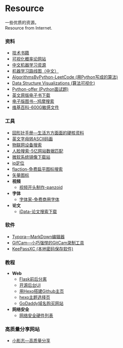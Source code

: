 # Resource

一些优质的资源。<br>
Resource from Internet.

### 资料

* [技术书籍](https://github.com/KeKe-Li/book)
* [可视化概率论网站](https://seeing-theory.brown.edu/cn.html)
* [中文机器学习资源](github.com/apachecn/AiLearning)
* [机器学习路线图（中文）](https://ailearning.apachecn.org/)
* [AlgorithmsByPython-LeetCode (用Python写成的算法)](https://github.com/Jack-Lee-Hiter/AlgorithmsByPython)
* [Data Structure Visualizations (算法可视化)](https://www.cs.usfca.edu/~galles/visualization/Algorithms.html)
* [Python-offer (Python面试题)](https://github.com/JushuangQiao/Python-Offer)
* [英文原版电子书下载](https://salttiger.com/)
* [电子版图书--鸠摩搜索](https://www.jiumodiary.com/)
* [维基百科-600G敏感文件](https://file.wikileaks.org/file/)

### 工具

* [回形针手册—生活方方面面的硬核资料](https://ipaperclip.net/)
* [英文字母转ASCII码画](http://patorjk.com/software/taag/#p=display&f=Graffiti&t=Type%20Something%20)
* [物联网设备搜索](https://www.shodan.io/)
* [人脸搜索-5亿网站数据匹配](https://pimeyes.com/cn/)
* [微软系统镜像下载站](http://msdn.itellyou.cn/)
* [ip定位](https://www.opengps.cn/Data/IP/LocHighAcc.aspx)
* [flaction-免费扁平图标搜索](https://www.flaticon.com/)
* [矢量图标](https://www.iconfont.cn/)
* **视频**
  * [视频开头制作-panzoid](https://panzoid.com/)
* **字体**
  * [字体家-免费商用字体](https://www.zitijia.com/)
* **论文**
  * [iData-论文搜索下载](https://www.cn-ki.net/)

### 软件

+ [Typora—MarkDown编辑器](https://www.typora.io/)
+ [GifCam—小巧强悍的GitCam录制工具](http://blog.bahraniapps.com/gifcam/)
+ [KeePassXC (本地密码保存软件)](https://github.com/keepassxreboot/keepassxc)

### 教程

* **Web**
  * [Flask前后分离](https://frostming.com/tag/flask)
  * [开源后台UI](https://mp.weixin.qq.com/s/z2yp3yu9JH8xtCZ5LyfUcA)
  * [用Hexo搭建Github主页](http://blog.haoji.me/build-blog-website-by-hexo-github.html?from=xa)
  * [hexo主题选择页](https://hexo.io/themes/)
  * [GoDaddy域名购买网站](https://sg.godaddy.com/zh)
* **网络安全**
  * [网络安全硬件列表](https://github.com/yadox666/The-Hackers-Hardware-Toolkit)

### 高质量分享网站

+ [小影志—高质量分享](https://c7sky.com/)

